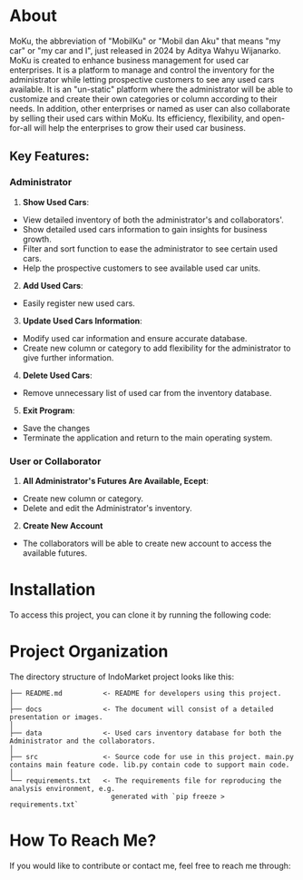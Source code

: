 # About #

MoKu, the abbreviation of "MobilKu" or "Mobil dan Aku" that means "my car" or "my car and I", just released in 2024 by Aditya Wahyu Wijanarko. MoKu is created to enhance business management for used car enterprises. It is a platform to manage and control the inventory for the administrator while letting prospective customers to see any used cars available. It is an "un-static" platform where the administrator will be able to customize and create their own categories or column according to their needs. In addition, other enterprises or named as user can also collaborate by selling their used cars within MoKu. Its efficiency, flexibility, and open-for-all will help the enterprises to grow their used car business.


## Key Features: ##

### Administrator ###

1. **Show Used Cars**: 
- View detailed inventory of both the administrator's and collaborators'.
- Show detailed used cars information to gain insights for business growth.
- Filter and sort function to ease the administrator to see certain used cars.
- Help the prospective customers to see available used car units.

2. **Add Used Cars**: 
- Easily register new used cars.

3. **Update Used Cars Information**: 
- Modify used car information and ensure accurate database.
- Create new column or category to add flexibility for the administrator to give further information.

4. **Delete Used Cars**: 
- Remove unnecessary list of used car from the inventory database.

5. **Exit Program**: 
- Save the changes
- Terminate the application and return to the main operating system.

### User or Collaborator ###
1. **All Administrator's Futures Are Available, Ecept**: 
- Create new column or category.
- Delete and edit the Administrator's inventory.
2. **Create New Account**
- The collaborators will be able to create new account to access the available futures.


# Installation #

To access this project, you can clone it by running the following code:


# Project Organization #

The directory structure of IndoMarket project looks like this:

    ├── README.md          <- README for developers using this project.
    │
    ├── docs               <- The document will consist of a detailed presentation or images.
    │
    ├── data               <- Used cars inventory database for both the Administrator and the collaborators.
    │
    ├── src                <- Source code for use in this project. main.py contains main feature code. lib.py contain code to support main code.                
    │
    └── requirements.txt   <- The requirements file for reproducing the analysis environment, e.g.
                             generated with `pip freeze > requirements.txt`



# How To Reach Me? #

If you would like to contribute or contact me, feel free to reach me through:

